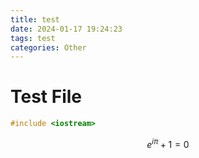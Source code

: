 ```yaml
---
title: test
date: 2024-01-17 19:24:23
tags: test
categories: Other
---
```


# Test File

```cpp
#include <iostream>
```

$$
e ^ {i \pi} + 1 = 0
$$
